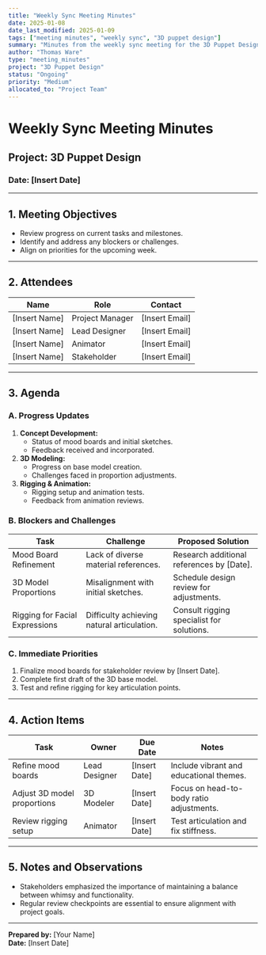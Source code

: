 ```yaml
---
title: "Weekly Sync Meeting Minutes"
date: 2025-01-08
date_last_modified: 2025-01-09
tags: ["meeting minutes", "weekly sync", "3D puppet design"]
summary: "Minutes from the weekly sync meeting for the 3D Puppet Design project, covering progress updates, blockers, and immediate priorities."
author: "Thomas Ware"
type: "meeting_minutes"
project: "3D Puppet Design"
status: "Ongoing"
priority: "Medium"
allocated_to: "Project Team"
---
```

# **Weekly Sync Meeting Minutes**

## **Project:** 3D Puppet Design
### **Date:** [Insert Date]

---

## **1. Meeting Objectives**
- Review progress on current tasks and milestones.
- Identify and address any blockers or challenges.
- Align on priorities for the upcoming week.

---

## **2. Attendees**
| **Name**             | **Role**               | **Contact**               |
|----------------------|------------------------|---------------------------|
| [Insert Name]        | Project Manager        | [Insert Email]            |
| [Insert Name]        | Lead Designer          | [Insert Email]            |
| [Insert Name]        | Animator               | [Insert Email]            |
| [Insert Name]        | Stakeholder            | [Insert Email]            |

---

## **3. Agenda**

### **A. Progress Updates**
1. **Concept Development:**
   - Status of mood boards and initial sketches.
   - Feedback received and incorporated.
2. **3D Modeling:**
   - Progress on base model creation.
   - Challenges faced in proportion adjustments.
3. **Rigging & Animation:**
   - Rigging setup and animation tests.
   - Feedback from animation reviews.

### **B. Blockers and Challenges**
| **Task**                       | **Challenge**                            | **Proposed Solution**                    |
|--------------------------------|------------------------------------------|------------------------------------------|
| Mood Board Refinement          | Lack of diverse material references.     | Research additional references by [Date].|
| 3D Model Proportions           | Misalignment with initial sketches.      | Schedule design review for adjustments.  |
| Rigging for Facial Expressions | Difficulty achieving natural articulation.| Consult rigging specialist for solutions.|

### **C. Immediate Priorities**
1. Finalize mood boards for stakeholder review by [Insert Date].
2. Complete first draft of the 3D base model.
3. Test and refine rigging for key articulation points.

---

## **4. Action Items**
| **Task**                       | **Owner**           | **Due Date**      | **Notes**                                |
|--------------------------------|---------------------|-------------------|------------------------------------------|
| Refine mood boards             | Lead Designer       | [Insert Date]     | Include vibrant and educational themes.  |
| Adjust 3D model proportions    | 3D Modeler          | [Insert Date]     | Focus on head-to-body ratio adjustments. |
| Review rigging setup           | Animator            | [Insert Date]     | Test articulation and fix stiffness.     |

---

## **5. Notes and Observations**
- Stakeholders emphasized the importance of maintaining a balance between whimsy and functionality.
- Regular review checkpoints are essential to ensure alignment with project goals.

---

**Prepared by:** [Your Name]  
**Date:** [Insert Date]
